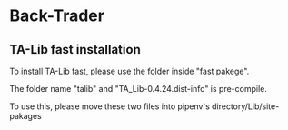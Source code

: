 # Back-Trader

## TA-Lib fast installation
To install TA-Lib fast, please use the folder inside "fast pakege".

The folder name "talib" and "TA_Lib-0.4.24.dist-info" is pre-compile.

To use this, please move these two files into pipenv's directory/Lib/site-pakages